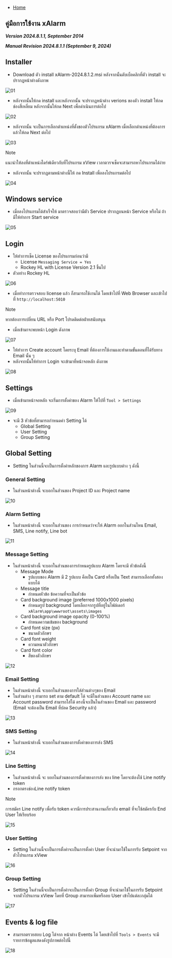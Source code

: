 - [Home](README.md)

## คู่มือการใช้งาน xAlarm

***Version 2024.8.1.1, September 2014***

***Manual Revision 2024.8.1.1 (September 9, 2024)***

## Installer

- Download ตัว install xAlarm-2024.8.1.2.msi หลังจากนั้นดับเบิ้ลคลิกที่ตัว install จะปรากฎหน้าต่างดังภาพ

![01](https://github.com/user-attachments/assets/3bd79533-3710-412e-9429-8a7dd584897e)

- หลังจากนั้นให้กด install และหลังจากนั้น จะปรากฎหน้าต่าง verions ของตัว install ให้กดช่องสี่เหลี่ยม หลังจากนั้นให้กด Next เพื่อดำเนินการต่อไป

![02](https://github.com/user-attachments/assets/650f5368-1f6b-454c-8ae6-e397e787e3e8)

- หลังจากนั้น จะเป็นการเลือกตำแหน่งที่ตั้งของตัวโปรแกรม xAlarm เมื่อเลือกตำแหน่งที่ต้องการแล้วให้กด Next ต่อไป

![03](https://github.com/user-attachments/assets/17fead04-ad8f-4229-9bec-e2a7d2b69ac9)

> [!NOTE]  
> แนะนำให้ลงที่ตำแหน่งไดร์ฟเดียวกับที่โปรแกรม xView เวลาตวรจเช็คจะสามารถหาโปรแกรมได้ง่าย

- หลังจากนั้น จะปรากฎตามหน้าต่างนี้ให้ กด Install เพื่อลงโปรแกรมต่อไป

![04](https://github.com/user-attachments/assets/58b9b18d-489f-401a-ac5a-ed3cc34f8ba4)

## Windows service

- เมื่อลงโปรแกรมได้สำเร็จให้ มาตรวจสอบว่ามีตัว Service ปรากฎบนหน้า Service หรือไม่ ถ้ามีให้ทำการ Start service   

![05](https://github.com/user-attachments/assets/475c71a6-5c52-4c36-9692-4428f8e765a0)

## Login

- ให้ทำการเช็ค License ของโปรแกรมก่อนว่ามี    
  - License `Messaging Service = Yes`  
  - Rockey HL with License Version 2.1 ขึ้นไป
- ตัวอย่าง Rockey HL

![06](https://github.com/user-attachments/assets/6c232f78-04ba-45da-8f4d-4ea60e1bed5d)

- เมื่อทำการตรวจสอบ license แล้ว ก็สามารถใช้งานได้ โดยเข้าไปที่ Web Browser และเข้าไปที่ `http://localhost:5010`

> [!NOTE]  
> หากต้องการเปลี่ยน URL หรือ Port โปรดติดต่อฝ่ายสนับสนุน

- เมื่อเข้ามาจะพบหน้า Login ดังภาพ   

![07](https://github.com/user-attachments/assets/a5e60a1b-48c4-4cfb-a07c-a88a66853f0f)

- ให้ทำการ Create account โดยระบุ Email ที่ต้องการใช้งานและทำตามขั้นตอนที่ได้รับทาง Email นั้น ๆ  
- หลังจากนั้นให้ทำการ Login จะเข้ามาที่หน้าจอหลัก ดังภาพ

![08](https://github.com/user-attachments/assets/01860cf6-1ec7-432b-917b-3bb8aa6c947d)

## Settings

- เมื่อเข้ามาหน้าจอหลัก จะเริ่มการตั้งค่าของ Alarm ให้ไปที่ `Tool > Settings`

![09](https://github.com/user-attachments/assets/1124e5dd-bbf3-494d-ab7b-5bf47dfb0437)

- จะมี 3 หัวข้อที่สามารถกำหนดค่า Setting ได้
  - Global Setting
  - User Setting
  - Group Setting

## Global Setting    

- Setting ในส่วนนี้จะเป็นการตั้งค่าหลักของการ Alarm และรูปแบบต่าง ๆ ดังนี้

### General Setting

- ในส่วนหน้าต่างนี้ จะบอกในส่วนของ Project ID และ Project name

![10](https://github.com/user-attachments/assets/b5cd23c4-f683-4dc5-90b8-730b8c2fdb19)

### Alarm Setting

- ในส่วนหน้าต่างนี้ จะบอกในส่วนของ การกำหนดว่าจะให้ Alarm ออกในส่วนไหน Email, SMS, Line notify, Line bot

![11](https://github.com/user-attachments/assets/0d92f900-0de6-47ae-8a6e-65bc19a1e0a4)

### Message Setting  

- ในส่วนหน้าต่างนี้ จะบอกในส่วนของการกำหนดรูปแบบ Alarm โดยจะมี หัวข้อดังนี้
  - Message Mode
    - รูปแบบของ Alarm มี 2 รูปแบบ คือเป็น Card หรือเป็น Text สามารถเลือกทั้งสองแบบได้  
  - Message title
    - กำหนดหัวข้อ ข้อความที่จะเป็นหัวข้อ
  - Card background image (preferred 1000x1000 pixels)
    - กำหนดรูป background โดยเลือกจากรูปที่อยู่ในโฟล์เดอร์ `xAlarm\app\wwwroot\assets\images`
  - Card background image opacity (0-100%)
    - กำหนดความเข้มของ background
  - Card font size (px)
    - ขนาดตัวอักษร
  - Card font weight
    - ความหนาตัวอักษร
  - Card font color
    - สีของตัวอักษร
 
![12](https://github.com/user-attachments/assets/42700a89-55c9-44ed-bb33-d5b9071c1c32)

### Email Setting

- ในส่วนหน้าต่างนี้ จะบอกในส่วนของการใส่ส่วนต่างๆของ Email
- ในส่วนต่าง ๆ สามารถ set ตาม default ได้ จะมีในส่วนของ Account name และ Account password สามารถใส่ได้ ตรงนี้จะเป็นในส่วนของ Email และ password (Email จะต้องเป็น Email ที่ปลด Security แล้ว)

![13](https://github.com/user-attachments/assets/32369e33-c4f1-46ce-98e8-7bd35cd74375)

### SMS Setting    

- ในส่วนหน้าต่างนี้ จะบอกในส่วนของการตั้งค่าของการส่ง SMS

![14](https://github.com/user-attachments/assets/d1670860-edf0-4c57-8039-3a54048630f0)

### Line Setting

- ในส่วนหน้าต่างนี้ จะ บอกในส่วนของการตั้งค่าของการส่ง ของ line โดยจะต้องใช้ Line notify token
- กรอกตรงช่องLine notify token

> [!NOTE]  
> การสมัคร Line notify เพื่อรับ token ควรมีการประสานงานเกี่ยวกับ email ที่จะใช้สมัครกับ End User ให้เรียบร้อย

![15](https://github.com/user-attachments/assets/b38de93f-22e7-42aa-938d-f0646f84abfd)

### User Setting

- Setting ในส่วนนี้จะเป็นการตั้งค่าจะเป็นการตั้งค่า User ที่จะนำมาใช้ในการรับ Setpoint จากตัวโปรแกรม xView

![16](https://github.com/user-attachments/assets/e9fa6449-4021-4486-b7f2-911e1a2322e4)

### Group Setting  

- Setting ในส่วนนี้จะเป็นการตั้งค่าจะเป็นการตั้งค่า Group ที่จะนำมาใช้ในการรับ Setpoint จากตัวโปรแกรม xView โดยที่ Group สามารถเพิ่มหรือลบ User เข้าไปแต่ละกลุ่มได้

![17](https://github.com/user-attachments/assets/226c507f-1552-40e1-a217-681462db2b6a)

## Events & log file

- สามารถตรวยสอบ Log ได้จาก หน้าต่าง Events ได้ โดยเข้าไปที่ `Tools > Events` จะมีรายการข้อมูลแสดงดังรูปภาพต่อไปนี้

![18](https://github.com/user-attachments/assets/84cba93c-4a7d-4199-bca2-84c6c5b1e3f1)
